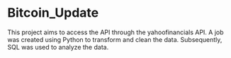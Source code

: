 # Bitcoin_Update
 This project aims to access the API through the yahoofinancials API. A  job was created using Python to transform and clean the data. Subsequently, SQL was used to analyze the data.
